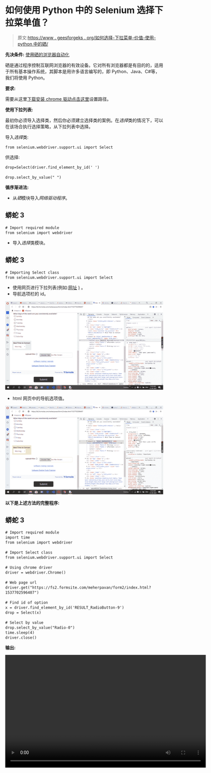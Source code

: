 # 如何使用 Python 中的 Selenium 选择下拉菜单值？

> 原文:[https://www . geesforgeks . org/如何选择-下拉菜单-价值-使用-python 中的硒/](https://www.geeksforgeeks.org/how-to-select-a-drop-down-menu-value-using-selenium-in-python/)

**先决条件:** [使用硒的浏览器自动化](https://www.geeksforgeeks.org/browser-automation-using-selenium/)

硒是通过程序控制互联网浏览器的有效设备。它对所有浏览器都是有目的的，适用于所有基本操作系统，其脚本是用许多语言编写的，即 Python、Java、C#等，我们将使用 Python。

**要求:**

需要从这里[下载安装 chrome 驱动点击这里](https://sites.google.com/a/chromium.org/chromedriver/downloads)设置路径。

**使用下拉列表:**

最初你必须导入选择类，然后你必须建立选择类的案例。在*选择*类的情况下，可以在该场合执行选择策略，从下拉列表中选择。

导入*选择*类:

```
from selenium.webdriver.support.ui import Select

```

供选择:

```
drop=Select(driver.find_element_by_id(' ')

drop.select_by_value(" ")

```

**循序渐进法:**

*   从*硒*模块导入*网络驱动程序*。

## 蟒蛇 3

```
# Import required module
from selenium import webdriver
```

*   导入*选择*类模块。

## 蟒蛇 3

```
# Importing Select class
from selenium.webdriver.support.ui import Select
```

*   使用网页进行下拉列表(例如:[网址](https://fs2.formsite.com/meherpavan/form2/index.html?1537702596407) <u>)</u> 。
*   导航选项栏的 id。

![](img/a770a944d2aed4570f5ccd26a76a5d1a.png)

*   html 网页中的导航选项值。

![](img/2746dff577eefb790ccc58eaffa7d485.png)

**以下是上述方法的完整程序:**

## 蟒蛇 3

```
# Import required module
import time
from selenium import webdriver

# Import Select class
from selenium.webdriver.support.ui import Select

# Using chrome driver
driver = webdriver.Chrome()

# Web page url
driver.get("https://fs2.formsite.com/meherpavan/form2/index.html?1537702596407")

# Find id of option
x = driver.find_element_by_id('RESULT_RadioButton-9')
drop = Select(x)

# Select by value
drop.select_by_value("Radio-0")
time.sleep(4)
driver.close()
```

**输出:**

<video class="wp-video-shortcode" id="video-493197-1" width="640" height="360" preload="metadata" controls=""><source type="video/mp4" src="https://media.geeksforgeeks.org/wp-content/uploads/20200925011814/by-value.mp4?_=1">[https://media.geeksforgeeks.org/wp-content/uploads/20200925011814/by-value.mp4](https://media.geeksforgeeks.org/wp-content/uploads/20200925011814/by-value.mp4)</video>